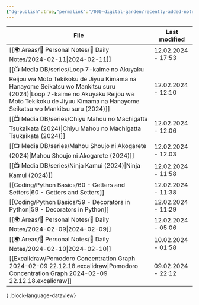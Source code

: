 ```yaml
---
{"dg-publish":true,"permalink":"/000-digital-garden/recently-added-notes/","dgPassFrontmatter":true,"noteIcon":"3","created":"2023-12-14T09:08:44.430+05:30","updated":"2023-12-14T09:12:52.432+05:30"}
---
```


| File                                                                                                                                                                                                                                                 | Last modified      |
| ---------------------------------------------------------------------------------------------------------------------------------------------------------------------------------------------------------------------------------------------------- | ------------------ |
| [[🌍 Areas/📧 Personal Notes/📓 Daily Notes/2024-02-11\|2024-02-11]]                                                                                                                                                                              | 12.02.2024 - 17:53 |
| [[📺 Media DB/series/Loop 7-kaime no Akuyaku Reijou wa Moto Tekikoku de Jiyuu Kimama na Hanayome Seikatsu wo Mankitsu suru (2024)\|Loop 7-kaime no Akuyaku Reijou wa Moto Tekikoku de Jiyuu Kimama na Hanayome Seikatsu wo Mankitsu suru (2024)]] | 12.02.2024 - 12:10 |
| [[📺 Media DB/series/Chiyu Mahou no Machigatta Tsukaikata (2024)\|Chiyu Mahou no Machigatta Tsukaikata (2024)]]                                                                                                                                   | 12.02.2024 - 12:06 |
| [[📺 Media DB/series/Mahou Shoujo ni Akogarete (2024)\|Mahou Shoujo ni Akogarete (2024)]]                                                                                                                                                         | 12.02.2024 - 12:03 |
| [[📺 Media DB/series/Ninja Kamui (2024)\|Ninja Kamui (2024)]]                                                                                                                                                                                     | 12.02.2024 - 11:58 |
| [[Coding/Python Basics/60 - Getters and Setters\|60 - Getters and Setters]]                                                                                                                                                                       | 12.02.2024 - 11:38 |
| [[Coding/Python Basics/59 - Decorators in Python\|59 - Decorators in Python]]                                                                                                                                                                     | 12.02.2024 - 11:29 |
| [[🌍 Areas/📧 Personal Notes/📓 Daily Notes/2024-02-09\|2024-02-09]]                                                                                                                                                                              | 12.02.2024 - 05:06 |
| [[🌍 Areas/📧 Personal Notes/📓 Daily Notes/2024-02-10\|2024-02-10]]                                                                                                                                                                              | 10.02.2024 - 01:58 |
| [[Excalidraw/Pomodoro Concentration Graph 2024-02-09 22.12.18.excalidraw\|Pomodoro Concentration Graph 2024-02-09 22.12.18.excalidraw]]                                                                                                           | 09.02.2024 - 22:12 |

{ .block-language-dataview}